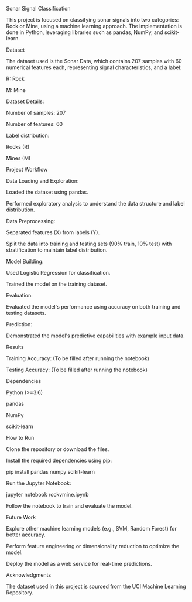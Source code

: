 Sonar Signal Classification

This project is focused on classifying sonar signals into two categories: Rock or Mine, using a machine learning approach. The implementation is done in Python, leveraging libraries such as pandas, NumPy, and scikit-learn.

Dataset

The dataset used is the Sonar Data, which contains 207 samples with 60 numerical features each, representing signal characteristics, and a label:

R: Rock

M: Mine

Dataset Details:

Number of samples: 207

Number of features: 60

Label distribution:

Rocks (R)

Mines (M)

Project Workflow

Data Loading and Exploration:

Loaded the dataset using pandas.

Performed exploratory analysis to understand the data structure and label distribution.

Data Preprocessing:

Separated features (X) from labels (Y).

Split the data into training and testing sets (90% train, 10% test) with stratification to maintain label distribution.

Model Building:

Used Logistic Regression for classification.

Trained the model on the training dataset.

Evaluation:

Evaluated the model's performance using accuracy on both training and testing datasets.

Prediction:

Demonstrated the model's predictive capabilities with example input data.

Results

Training Accuracy: (To be filled after running the notebook)

Testing Accuracy: (To be filled after running the notebook)

Dependencies

Python (>=3.6)

pandas

NumPy

scikit-learn

How to Run

Clone the repository or download the files.

Install the required dependencies using pip:

pip install pandas numpy scikit-learn

Run the Jupyter Notebook:

jupyter notebook rockvmine.ipynb

Follow the notebook to train and evaluate the model.

Future Work

Explore other machine learning models (e.g., SVM, Random Forest) for better accuracy.

Perform feature engineering or dimensionality reduction to optimize the model.

Deploy the model as a web service for real-time predictions.

Acknowledgments

The dataset used in this project is sourced from the UCI Machine Learning Repository.

